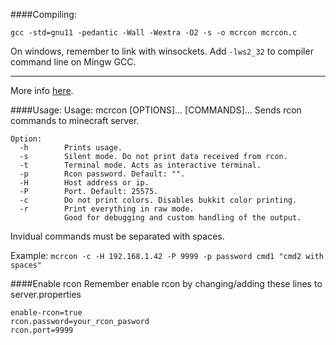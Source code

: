 ####Compiling:

```gcc -std=gnu11 -pedantic -Wall -Wextra -O2 -s -o mcrcon mcrcon.c```

On windows, remember to link with winsockets.
Add ```-lws2_32``` to compiler command line on Mingw GCC.

---

More info [here](http://forums.bukkit.org/threads/admin-rcon-mcrcon-remote-connection-client-for-minecraft-servers.70910/).

####Usage:
Usage: mcrcon [OPTIONS]... [COMMANDS]...
Sends rcon commands to minecraft server.

```
Option:
  -h		Prints usage.
  -s		Silent mode. Do not print data received from rcon.
  -t		Terminal mode. Acts as interactive terminal.
  -p		Rcon password. Default: "".
  -H		Host address or ip.
  -P		Port. Default: 25575.
  -c		Do not print colors. Disables bukkit color printing.
  -r		Print everything in raw mode.
		    Good for debugging and custom handling of the output.
```
Invidual commands must be separated with spaces.

Example:
  ```mcrcon -c -H 192.168.1.42 -P 9999 -p password cmd1 "cmd2 with spaces"```

####Enable rcon
Remember enable rcon by changing/adding these lines to server.properties
```
enable-rcon=true
rcon.password=your_rcon_pasword
rcon.port=9999
```
